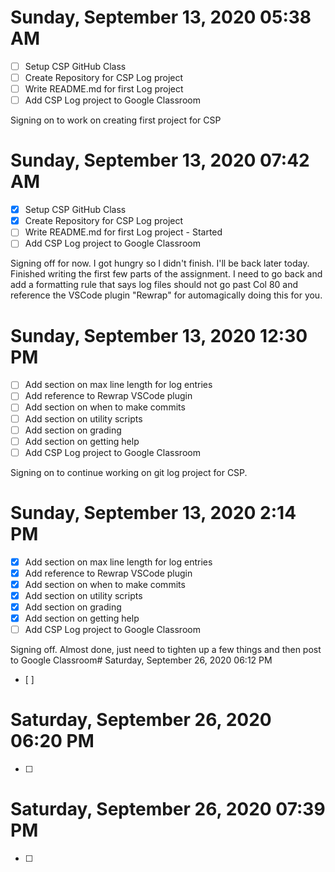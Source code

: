 # Sunday, September 13, 2020 05:38 AM
- [ ] Setup CSP GitHub Class
- [ ] Create Repository for CSP Log project
- [ ] Write README.md for first Log project
- [ ] Add CSP Log project to Google Classroom

Signing on to work on creating first project for CSP

# Sunday, September 13, 2020 07:42 AM
- [X] Setup CSP GitHub Class
- [X] Create Repository for CSP Log project
- [ ] Write README.md for first Log project - Started
- [ ] Add CSP Log project to Google Classroom

Signing off for now. I got hungry so I didn't finish. I'll be back later today.
Finished writing the first few parts of the assignment. I need to go back and
add a formatting rule that says log files should not go past Col 80 and
reference the VSCode plugin "Rewrap" for automagically doing this for you.

# Sunday, September 13, 2020 12:30 PM
- [ ] Add section on max line length for log entries
- [ ] Add reference to Rewrap VSCode plugin
- [ ] Add section on when to make commits 
- [ ] Add section on utility scripts
- [ ] Add section on grading
- [ ] Add section on getting help
- [ ] Add CSP Log project to Google Classroom

Signing on to continue working on git log project for CSP.

# Sunday, September 13, 2020 2:14 PM
- [X] Add section on max line length for log entries
- [X] Add reference to Rewrap VSCode plugin
- [X] Add section on when to make commits 
- [X] Add section on utility scripts
- [X] Add section on grading
- [X] Add section on getting help
- [ ] Add CSP Log project to Google Classroom

Signing off. Almost done, just need to tighten up a few things and then post to
Google Classroom# Saturday, September 26, 2020 06:12 PM
- [ ]
# Saturday, September 26, 2020 06:20 PM
- [ ]
# Saturday, September 26, 2020 07:39 PM
- [ ]
